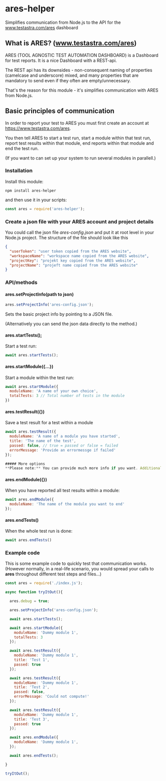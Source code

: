 # ares-helper
Simplifies communication from Node.js to the API for the www.testastra.com/ares dashboard

## What is ARES? (www.testastra.com/ares)
ARES (TOOL AGNOSTIC TEST AUTOMATION DASHBOARD) is a Dashboard for test reports. It is a nice Dashboard with a REST-api.

The REST api has its downsides - non-consequent naming of properties (camelcase and underscore) mixed, and many properties that are mandatory to send even if they often are empty/unnecessary.

That's the reason for this module - it's simplifies communication with ARES from Node.js.

## Basic principles of communication
In order to report your test to ARES you must first create an account at https://www.testastra.com/ares.

You then tell ARES to start a test run, start a module within that test run, report test results within that module, end reports within that module and end the test run.

(If you want to can set up your system to run several modules in parallell.)

### Installation

Install this module:

```
npm install ares-helper
```

and then use it in your scripts:

```js
const ares = require('ares-helper');
```

### Create a json file with your ARES account and project details
You could call the json file *ares-config.json* and put it at root level in your Node.js project. The structure of the file should look like this

```json
{
  "userToken": "user token copied from the ARES website",
  "workspaceName": "workspace name copied from the ARES website",
  "projectKey": "projekt key copied from the ARES website",
  "projectName": "projeft name copied from the ARES website"
}
```

### API/methods

#### ares.setProjectInfo(path to json)

```js
ares.setProjectInfo('ares-config.json');
```

Sets the basic project info by pointing to a JSON file. 

(Alternatively you can send the json data directly to the method.)

#### ares.startTests();

Start a test run:

```js
await ares.startTests();
```

#### ares.startModule({...})

Start a module within the test run:

```js
await ares.startModule({
  moduleName: 'A name of your own choice',
  totalTests: 3 // Total number of tests in the module
})
```

#### ares.testResult({})

Save a test result for a test within a module

```js
await ares.testResult({
  moduleName: 'A name of a module you have started',
  title: 'The name of the test',
  passed: false, // true = passed or false = failed
  errorMessage: 'Provide an errormessge if failed'
});

##### More options
**Please note:** You can provide much more info if you want. Additional properties you can use are: *testData, failStacktrace, testBrowser, testMachine, testDevice, testOs, testSuite, imageLink, videoLink, runBy, errorMessage, executionMode* and *failType*.

```

#### ares.endModule({})

When you have reported all test results within a module:

```js
await ares.endModule({
  moduleName: 'The name of the module you want to end'
});
```

#### ares.endTests()

When the whole test run is done:

```js
await ares.endTests()
```

### Example code

This is some example code to quickly test that communication works. (However normally, in a real-life scenario, you would spread your calls to **ares** throughout different test steps and files...)

```js
const ares = require('./index.js');

async function tryItOut(){

  ares.debug = true;

  ares.setProjectInfo('ares-config.json');

  await ares.startTests();

  await ares.startModule({
    moduleName: 'Dummy module 1',
    totalTests: 3
  });

  await ares.testResult({
    moduleName: 'Dummy module 1',
    title: 'Test 1',
    passed: true
  });

  await ares.testResult({
    moduleName: 'Dummy module 1',
    title: 'Test 2',
    passed: false,
    errorMessage: 'Could not compute!'
  });

  await ares.testResult({
    moduleName: 'Dummy module 1',
    title: 'Test 3',
    passed: true
  });

  await ares.endModule({
    moduleName: 'Dummy module 1',
  });

  await ares.endTests();

}

tryItOut();
```
